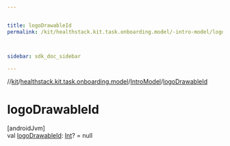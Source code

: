 ```yaml
---


title: logoDrawableId
permalink: /kit/healthstack.kit.task.onboarding.model/-intro-model/logo-drawable-id.html



sidebar: sdk_doc_sidebar

---
```



//[kit](/kit.html)/[healthstack.kit.task.onboarding.model](../index.html)/[IntroModel](index.html)/[logoDrawableId](logo-drawable-id.html)



# logoDrawableId



[androidJvm]\
val [logoDrawableId](logo-drawable-id.html): [Int](https://kotlinlang.org/api/latest/jvm/stdlib/kotlin/-int/index.html)? = null






